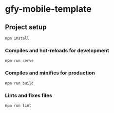 <!--
 * @Author: wgj
 * @Date: 2021-03-22 19:38:41
 * @LastEditTime: 2021-03-25 09:51:55
 * @LastEditors: wgj
 * @Description:
-->

# gfy-mobile-template

## Project setup

```
npm install
```

### Compiles and hot-reloads for development

```
npm run serve
```

### Compiles and minifies for production

```
npm run build
```

### Lints and fixes files

```
npm run lint
```

<!-- ### Customize configuration

See [Configuration Reference](https://cli.vuejs.org/config/). -->
